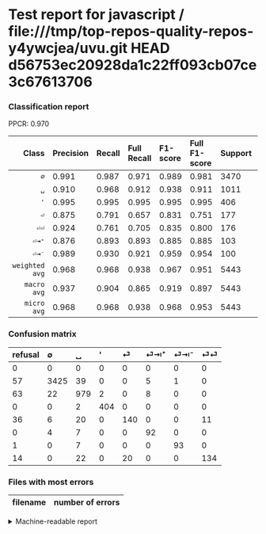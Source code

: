 # Test report for javascript / file:///tmp/top-repos-quality-repos-y4ywcjea/uvu.git HEAD d56753ec20928da1c22ff093cb07ce3c67613706

### Classification report

PPCR: 0.970

| Class | Precision | Recall | Full Recall | F1-score | Full F1-score | Support | Full Support | PPCR |
|------:|:----------|:-------|:------------|:---------|:---------|:--------|:-------------|:-----|
| `∅` | 0.991| 0.987| 0.971| 0.989| 0.981| 3470| 3527| 0.984 |
| `␣` | 0.910| 0.968| 0.912| 0.938| 0.911| 1011| 1074| 0.941 |
| `'` | 0.995| 0.995| 0.995| 0.995| 0.995| 406| 406| 1.000 |
| `⏎` | 0.875| 0.791| 0.657| 0.831| 0.751| 177| 213| 0.831 |
| `⏎⏎` | 0.924| 0.761| 0.705| 0.835| 0.800| 176| 190| 0.926 |
| `⏎⇥⁺` | 0.876| 0.893| 0.893| 0.885| 0.885| 103| 103| 1.000 |
| `⏎⇥⁻` | 0.989| 0.930| 0.921| 0.959| 0.954| 100| 101| 0.990 |
| `weighted avg` | 0.968| 0.968| 0.938| 0.967| 0.951| 5443| 5614| 0.970 |
| `macro avg` | 0.937| 0.904| 0.865| 0.919| 0.897| 5443| 5614| 0.970 |
| `micro avg` | 0.968| 0.968| 0.938| 0.968| 0.953| 5443| 5614| 0.970 |

### Confusion matrix

|refusal|  ∅| ␣| '| ⏎| ⏎⇥⁺| ⏎⇥⁻| ⏎⏎| 
|:---|:---|:---|:---|:---|:---|:---|:---|
|0 |0 |0 |0 |0 |0 |0 |0 |
|57 |3425 |39 |0 |0 |5 |1 |0 |
|63 |22 |979 |2 |0 |8 |0 |0 |
|0 |0 |2 |404 |0 |0 |0 |0 |
|36 |6 |20 |0 |140 |0 |0 |11 |
|0 |4 |7 |0 |0 |92 |0 |0 |
|1 |0 |7 |0 |0 |0 |93 |0 |
|14 |0 |22 |0 |20 |0 |0 |134 |

### Files with most errors

| filename | number of errors|
|:----:|:-----|

<details>
    <summary>Machine-readable report</summary>
```json
{
  "cl_report": {"\u0027": {"f1-score": 0.9950738916256159, "precision": 0.9950738916256158, "recall": 0.9950738916256158, "support": 406}, "macro avg": {"f1-score": 0.9187537896043096, "precision": 0.9371941030347183, "recall": 0.903711676268367, "support": 5443}, "micro avg": {"f1-score": 0.9676648906852838, "precision": 0.9676648906852838, "recall": 0.9676648906852838, "support": 5443}, "weighted avg": {"f1-score": 0.9672848445125759, "precision": 0.9679306255739312, "recall": 0.9676648906852838, "support": 5443}, "\u2205": {"f1-score": 0.9888840768009239, "precision": 0.9907434191495517, "recall": 0.9870317002881844, "support": 3470}, "\u23ce": {"f1-score": 0.830860534124629, "precision": 0.875, "recall": 0.7909604519774012, "support": 177}, "\u23ce\u21e5\u207a": {"f1-score": 0.8846153846153847, "precision": 0.8761904761904762, "recall": 0.8932038834951457, "support": 103}, "\u23ce\u21e5\u207b": {"f1-score": 0.9587628865979382, "precision": 0.9893617021276596, "recall": 0.93, "support": 100}, "\u23ce\u23ce": {"f1-score": 0.8348909657320872, "precision": 0.9241379310344827, "recall": 0.7613636363636364, "support": 176}, "\u2423": {"f1-score": 0.9381887877335889, "precision": 0.9098513011152416, "recall": 0.9683481701285855, "support": 1011}},
  "cl_report_full": {"\u0027": {"f1-score": 0.9950738916256159, "precision": 0.9950738916256158, "recall": 0.9950738916256158, "support": 406}, "macro avg": {"f1-score": 0.8965309476152773, "precision": 0.9371941030347183, "recall": 0.8648908385039221, "support": 5614}, "micro avg": {"f1-score": 0.9526996472822646, "precision": 0.9676648906852838, "recall": 0.9381902386889918, "support": 5614}, "weighted avg": {"f1-score": 0.9513296000955701, "precision": 0.9668091725324728, "recall": 0.9381902386889918, "support": 5614}, "\u2205": {"f1-score": 0.9808132875143185, "precision": 0.9907434191495517, "recall": 0.9710802381627446, "support": 3527}, "\u23ce": {"f1-score": 0.7506702412868633, "precision": 0.875, "recall": 0.6572769953051644, "support": 213}, "\u23ce\u21e5\u207a": {"f1-score": 0.8846153846153847, "precision": 0.8761904761904762, "recall": 0.8932038834951457, "support": 103}, "\u23ce\u21e5\u207b": {"f1-score": 0.9538461538461538, "precision": 0.9893617021276596, "recall": 0.9207920792079208, "support": 101}, "\u23ce\u23ce": {"f1-score": 0.7999999999999999, "precision": 0.9241379310344827, "recall": 0.7052631578947368, "support": 190}, "\u2423": {"f1-score": 0.9106976744186047, "precision": 0.9098513011152416, "recall": 0.9115456238361266, "support": 1074}},
  "ppcr": 0.9695404346277164
}
```
</details>
